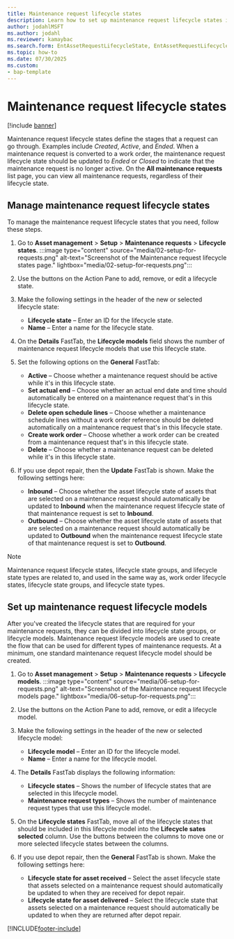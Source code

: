 ```yaml
---
title: Maintenance request lifecycle states
description: Learn how to set up maintenance request lifecycle states in Asset Management, including a process for setting up maintenance request lifecycle states.
author: jodahlMSFT
ms.author: jodahl
ms.reviewer: kamaybac
ms.search.form: EntAssetRequestLifecycleState, EntAssetRequestLifecycleModel
ms.topic: how-to
ms.date: 07/30/2025
ms.custom:
- bap-template
---
```


# Maintenance request lifecycle states

[!include [banner](../../includes/banner.md)]

Maintenance request lifecycle states define the stages that a request can go through. Examples include *Created*, *Active*, and *Ended*. When a maintenance request is converted to a work order, the maintenance request lifecycle state should be updated to *Ended* or *Closed* to indicate that the maintenance request is no longer active. On the **All maintenance requests** list page, you can view all maintenance requests, regardless of their lifecycle state.

## Manage maintenance request lifecycle states

To manage the maintenance request lifecycle states that you need, follow these steps.

1. Go to **Asset management** \> **Setup** \> **Maintenance requests** \> **Lifecycle states**.
    :::image type="content" source="media/02-setup-for-requests.png" alt-text="Screenshot of the Maintenance request lifecycle states page." lightbox="media/02-setup-for-requests.png":::

1. Use the buttons on the Action Pane to add, remove, or edit a lifecycle state.
1. Make the following settings in the header of the new or selected lifecycle state:
    - **Lifecycle state** – Enter an ID for the lifecycle state.
    - **Name** – Enter a name for the lifecycle state.
1. On the **Details** FastTab, the **Lifecycle models** field shows the number of maintenance request lifecycle models that use this lifecycle state.
1. Set the following options on the **General** FastTab:
    - **Active** – Choose whether a maintenance request should be active while it's in this lifecycle state.
    - **Set actual end** – Choose whether an actual end date and time should automatically be entered on a maintenance request that's in this lifecycle state.
    - **Delete open schedule lines** – Choose whether a maintenance schedule lines without a work order reference should be deleted automatically on a maintenance request that's in this lifecycle state.
    - **Create work order** – Choose whether a work order can be created from a maintenance request that's in this lifecycle state.
    - **Delete** – Choose whether a maintenance request can be deleted while it's in this lifecycle state.

1. If you use depot repair, then the **Update** FastTab is shown. Make the following settings here: <!-- KFM: I don't see this section. What is "depot repair" and how do I turn it on? -->
    - **Inbound** – Choose whether the asset lifecycle state of assets that are selected on a maintenance request should automatically be updated to **Inbound** when the maintenance request lifecycle state of that maintenance request is set to **Inbound**.
    - **Outbound** – Choose whether the asset lifecycle state of assets that are selected on a maintenance request should automatically be updated to **Outbound** when the maintenance request lifecycle state of that maintenance request is set to **Outbound**.

> [!NOTE]
> Maintenance request lifecycle states, lifecycle state groups, and lifecycle state types are related to, and used in the same way as, work order lifecycle states, lifecycle state groups, and lifecycle state types.

## Set up maintenance request lifecycle models

After you've created the lifecycle states that are required for your maintenance requests, they can be divided into lifecycle state groups, or lifecycle models. Maintenance request lifecycle models are used to create the flow that can be used for different types of maintenance requests. At a minimum, one standard maintenance request lifecycle model should be created.

1. Go to **Asset management** \> **Setup** \> **Maintenance requests** \> **Lifecycle models**.
    :::image type="content" source="media/06-setup-for-requests.png" alt-text="Screenshot of the Maintenance request lifecycle models page." lightbox="media/06-setup-for-requests.png":::

1. Use the buttons on the Action Pane to add, remove, or edit a lifecycle model.
1. Make the following settings in the header of the new or selected lifecycle model:
    - **Lifecycle model** – Enter an ID for the lifecycle model.
    - **Name** – Enter a name for the lifecycle model.

1. The **Details** FastTab displays the following information:
    - **Lifecycle states** – Shows the number of lifecycle states that are selected in this lifecycle model.
    - **Maintenance request types** – Shows the number of maintenance request types that use this lifecycle model.

1. On the **Lifecycle states** FastTab, move all of the lifecycle states that should be included in this lifecycle model into the **Lifecycle sates selected** column. Use the buttons between the columns to move one or more selected lifecycle states between the columns. <!-- KFM: We also have buttons to move rows up and down within the **Lifecycle sates selected** column. Why would I do this? How does the row order affect the functionality? -->

1. If you use depot repair, then the **General** FastTab is shown. Make the following settings here: <!-- KFM: I don't see this section. What is "depot repair" and how do I turn it on? -->
    - **Lifecycle state for asset received** – Select the asset lifecycle state that assets selected on a maintenance request should automatically be updated to when they are received for depot repair.
    - **Lifecycle state for asset delivered** – Select the lifecycle state that assets selected on a maintenance request should automatically be updated to when they are returned after depot repair.

[!INCLUDE[footer-include](../../../includes/footer-banner.md)]
